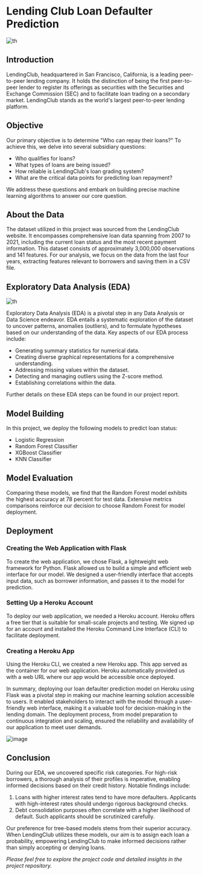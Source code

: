 # Lending Club Loan Defaulter Prediction
![th](https://github.com/Suriyapragash04/Lending_club_prediction/assets/105835042/0e07c110-b14d-45c5-91cc-2ce42b999e38)

## Introduction

LendingClub, headquartered in San Francisco, California, is a leading peer-to-peer lending company. It holds the distinction of being the first peer-to-peer lender to register its offerings as securities with the Securities and Exchange Commission (SEC) and to facilitate loan trading on a secondary market. LendingClub stands as the world's largest peer-to-peer lending platform.

## Objective

Our primary objective is to determine "Who can repay their loans?" To achieve this, we delve into several subsidiary questions:

- Who qualifies for loans?
- What types of loans are being issued?
- How reliable is LendingClub's loan grading system?
- What are the critical data points for predicting loan repayment?

We address these questions and embark on building precise machine learning algorithms to answer our core question.

## About the Data

The dataset utilized in this project was sourced from the LendingClub website. It encompasses comprehensive loan data spanning from 2007 to 2021, including the current loan status and the most recent payment information. This dataset consists of approximately 3,000,000 observations and 141 features. For our analysis, we focus on the data from the last four years, extracting features relevant to borrowers and saving them in a CSV file.

## Exploratory Data Analysis (EDA)
![th](https://github.com/Suriyapragash04/Lending_club_prediction/assets/105835042/08112b52-c10a-4cfd-bd6e-34124a3e3e39)

Exploratory Data Analysis (EDA) is a pivotal step in any Data Analysis or Data Science endeavor. EDA entails a systematic exploration of the dataset to uncover patterns, anomalies (outliers), and to formulate hypotheses based on our understanding of the data. Key aspects of our EDA process include:

- Generating summary statistics for numerical data.
- Creating diverse graphical representations for a comprehensive understanding.
- Addressing missing values within the dataset.
- Detecting and managing outliers using the Z-score method.
- Establishing correlations within the data.

Further details on these EDA steps can be found in our project report.

## Model Building

In this project, we deploy the following models to predict loan status:

- Logistic Regression
- Random Forest Classifier
- XGBoost Classifier
- KNN Classifier

## Model Evaluation

Comparing these models, we find that the Random Forest model exhibits the highest accuracy at 78 percent for test data. Extensive metrics comparisons reinforce our decision to choose Random Forest for model deployment.

## Deployment

### Creating the Web Application with Flask
To create the web application, we chose Flask, a lightweight web framework for Python. Flask allowed us to build a simple and efficient web interface for our model. We designed a user-friendly interface that accepts input data, such as borrower information, and passes it to the model for prediction.

### Setting Up a Heroku Account
To deploy our web application, we needed a Heroku account. Heroku offers a free tier that is suitable for small-scale projects and testing. We signed up for an account and installed the Heroku Command Line Interface (CLI) to facilitate deployment.

### Creating a Heroku App
Using the Heroku CLI, we created a new Heroku app. This app served as the container for our web application. Heroku automatically provided us with a web URL where our app would be accessible once deployed.

In summary, deploying our loan defaulter prediction model on Heroku using Flask was a pivotal step in making our machine learning solution accessible to users. It enabled stakeholders to interact with the model through a user-friendly web interface, making it a valuable tool for decision-making in the lending domain. The deployment process, from model preparation to continuous integration and scaling, ensured the reliability and availability of our application to meet user demands.

![image](https://github.com/Suriyapragash04/Lending_club_prediction/assets/105835042/2239ffa6-7b20-48ff-9757-11ba3a571efc)

## Conclusion

During our EDA, we uncovered specific risk categories. For high-risk borrowers, a thorough analysis of their profiles is imperative, enabling informed decisions based on their credit history. Notable findings include:

1. Loans with higher interest rates tend to have more defaulters. Applicants with high-interest rates should undergo rigorous background checks.
2. Debt consolidation purposes often correlate with a higher likelihood of default. Such applicants should be scrutinized carefully.

Our preference for tree-based models stems from their superior accuracy. When LendingClub utilizes these models, our aim is to assign each loan a probability, empowering LendingClub to make informed decisions rather than simply accepting or denying loans.

*Please feel free to explore the project code and detailed insights in the project repository.*
